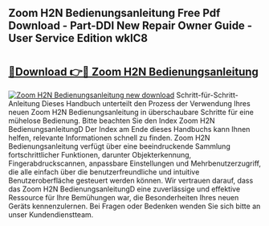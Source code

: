 ## Zoom H2N Bedienungsanleitung Free Pdf Download - Part-DDI New Repair Owner Guide - User Service Edition wklC8

# <h2><a href="http://df61vb.blite.top/?on=Zoom+H2N+Bedienungsanleitung">🔗Download 👉🔴 Zoom H2N Bedienungsanleitung</a></h2>

[![Zoom H2N Bedienungsanleitung new download](https://i.imgur.com/lujVjoI.png)](http://df61vb.blite.top/?on=Zoom+H2N+Bedienungsanleitung)
Schritt-für-Schritt-Anleitung Dieses Handbuch unterteilt den Prozess der Verwendung Ihres neuen Zoom H2N Bedienungsanleitung in überschaubare Schritte für eine mühelose Bedienung. Bitte beachten Sie den Index Zoom H2N BedienungsanleitungD Der Index am Ende dieses Handbuchs kann Ihnen helfen, relevante Informationen schnell zu finden. Zoom H2N Bedienungsanleitung verfügt über eine beeindruckende Sammlung fortschrittlicher Funktionen, darunter Objekterkennung, Fingerabdruckscannen, anpassbare Einstellungen und Mehrbenutzerzugriff, die alle einfach über die benutzerfreundliche und intuitive Benutzeroberfläche gesteuert werden können. Wir vertrauen darauf, dass das Zoom H2N BedienungsanleitungD eine zuverlässige und effektive Ressource für Ihre Bemühungen war, die Besonderheiten Ihres neuen Geräts kennenzulernen. Bei Fragen oder Bedenken wenden Sie sich bitte an unser Kundendienstteam.
